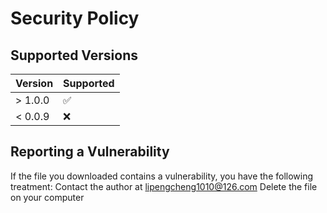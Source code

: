 # Security Policy

## Supported Versions

| Version | Supported            |
| ------- | ------------------   |
| > 1.0.0   | :white_check_mark: |
| < 0.0.9   | :x:                |

## Reporting a Vulnerability
If the file you downloaded contains a vulnerability, you have the following treatment:
Contact the author at lipengcheng1010@126.com
Delete the file on your computer

